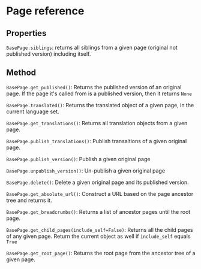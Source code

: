 Page reference
==============

Properties
----------

`BasePage.siblings`: returns all siblings from a given page (original not published version) including itself.


Method
----------

`BasePage.get_published()`: Returns the published version of an original page. If the page it's called from is a published version, then it returns `None`

`BasePage.translated()`: Returns the translated object of a given page, in the current language set.

`BasePage.get_translations()`: Returns all translation objects from a given page.

`BasePage.publish_translations()`: Publish transaltions of a given original page.

`BasePage.publish_version()`: Publish a given original page

`BasePage.unpublish_version()`: Un-publish a given original page

`BasePage.delete()`: Delete a given original page and its published version.

`BasePage.get_absolute_url()`: Construct a URL based on the page ancestor tree and returns it.

`BasePage.get_breadcrumbs()`: Returns a list of ancestor pages until the root page.

`BasePage.get_child_pages(include_self=False)`: Returns all the child pages of any given page. Return the current object as well if `include_self` equals `True`

`BasePage.get_root_page()`: Returns the root page from the ancestor tree of a given page.


